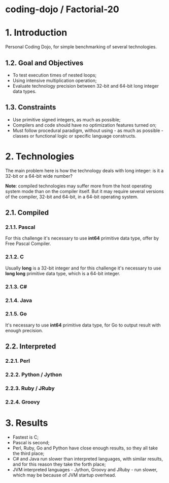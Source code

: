 coding-dojo / Factorial-20
==========================

# 1. Introduction

Personal Coding Dojo, for simple benchmarking of several technologies.

## 1.2. Goal and Objectives

- To test execution times of nested loops;
- Using intensive multiplication operation;
- Evaluate technology precision between 32-bit and 64-bit long integer data types.

## 1.3. Constraints

- Use primitive signed integers, as much as possible;
- Compilers and code should have no optimization features turned on;
- Must follow procedural paradigm, without using - as much as possible - classes or functional logic or specific language constructs.

# 2. Technologies

The main problem here is how the technology deals with long integer: is it a 32-bit or a 64-bit wide number?

**Note**: compiled technologies may suffer more from the host operating system mode than on the compiler itself. But it may require several versions of the compiler, 32-bit and 64-bit, in a 64-bit operating system.

## 2.1. Compiled

### 2.1.1. Pascal

For this challenge it's necessary to use **int64** primitive data type, offer by Free Pascal Compiler.

### 2.1.2. C

Usually **long** is a 32-bit integer and for this challenge it's necessary to use **long long** primitive data type, which is a 64-bit integer.

### 2.1.3. C#

### 2.1.4. Java

### 2.1.5. Go

It's necessary to use **int64** primitive data type, for Go to output result with enough precision.

## 2.2. Interpreted

### 2.2.1. Perl

### 2.2.2. Python / Jython

### 2.2.3. Ruby / JRuby

### 2.2.4. Groovy

# 3. Results

- Fastest is C;
- Pascal is second;
- Perl, Ruby, Go and Python have close enough results, so they all take the third place;
- C# and Java run slower than interpreted languages, with similar results, and for this reason they take the forth place;
- JVM interpreted languages - Jython, Groovy and JRuby - run slower, which may be because of JVM startup overhead.
